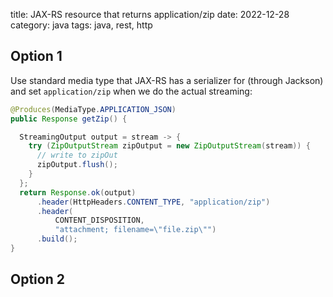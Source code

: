 title: JAX-RS resource that returns application/zip
date: 2022-12-28
category: java
tags: java, rest, http

## Option 1

Use standard media type that JAX-RS has a serializer for (through
Jackson) and set `application/zip` when we do the actual streaming:

```java
@Produces(MediaType.APPLICATION_JSON)
public Response getZip() {

  StreamingOutput output = stream -> {
    try (ZipOutputStream zipOutput = new ZipOutputStream(stream)) {
      // write to zipOut
      zipOutput.flush();
    }
  };
  return Response.ok(output)
      .header(HttpHeaders.CONTENT_TYPE, "application/zip")
      .header(
          CONTENT_DISPOSITION,
          "attachment; filename=\"file.zip\"")
      .build();
}
```

## Option 2

